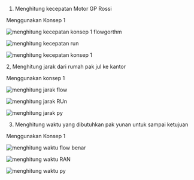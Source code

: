 1. Menghitung kecepatan Motor GP Rossi

Menggunakan Konsep 1
 
![menghitung kecepatan konsep 1 flowgorthm](https://user-images.githubusercontent.com/93025147/139533145-b9e1d9ea-f31c-4ede-bf92-5ad1f880d698.png)

![menghitung kecepatan run](https://user-images.githubusercontent.com/93025147/139533195-bd47d63d-dc16-4676-9ccd-7127e4e21839.png)

![menghitung kecepatan konsep 1](https://user-images.githubusercontent.com/93025147/139533199-f7a43e9a-1c90-413d-b3b0-25c6d0adf4a0.png)

2, Menghitung jarak dari rumah pak jul ke kantor

Menggunakan konsep 1

![menghitung jarak flow](https://user-images.githubusercontent.com/93025147/139533576-0951298d-4810-47c8-883e-ea898ddcce6f.png)

![menghitung jarak RUn](https://user-images.githubusercontent.com/93025147/139533652-35cf1f85-c0b8-4eb6-928a-6b4866b26f8c.png)

![menghitung jarak py](https://user-images.githubusercontent.com/93025147/139533663-182cdebe-9a62-4fab-a150-4de578bc8310.png)

3. Menghitung waktu yang dibutuhkan pak yunan untuk sampai ketujuan

Menggunakan Konsep 1

![menghitung waktu flow benar](https://user-images.githubusercontent.com/93025147/139533688-9b3573f3-3ef3-434c-a183-014b43ebd0a7.png)

![menghitung waktu RAN](https://user-images.githubusercontent.com/93025147/139533696-cc92a457-ab3e-4bb2-a941-96f90a562380.png)

![menghitung waktu py](https://user-images.githubusercontent.com/93025147/139533700-01d45a66-3491-4212-ba0d-254f7bf2b0fa.png)

